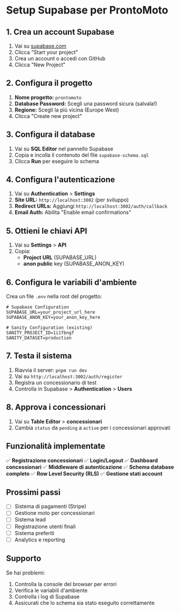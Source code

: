 # Setup Supabase per ProntoMoto

## 1. Crea un account Supabase

1. Vai su [supabase.com](https://supabase.com)
2. Clicca "Start your project"
3. Crea un account o accedi con GitHub
4. Clicca "New Project"

## 2. Configura il progetto

1. **Nome progetto:** `prontomoto`
2. **Database Password:** Scegli una password sicura (salvala!)
3. **Regione:** Scegli la più vicina (Europe West)
4. Clicca "Create new project"

## 3. Configura il database

1. Vai su **SQL Editor** nel pannello Supabase
2. Copia e incolla il contenuto del file `supabase-schema.sql`
3. Clicca **Run** per eseguire lo schema

## 4. Configura l'autenticazione

1. Vai su **Authentication** > **Settings**
2. **Site URL:** `http://localhost:3002` (per sviluppo)
3. **Redirect URLs:** Aggiungi `http://localhost:3002/auth/callback`
4. **Email Auth:** Abilita "Enable email confirmations"

## 5. Ottieni le chiavi API

1. Vai su **Settings** > **API**
2. Copia:
   - **Project URL** (SUPABASE_URL)
   - **anon public** key (SUPABASE_ANON_KEY)

## 6. Configura le variabili d'ambiente

Crea un file `.env` nella root del progetto:

```env
# Supabase Configuration
SUPABASE_URL=your_project_url_here
SUPABASE_ANON_KEY=your_anon_key_here

# Sanity Configuration (existing)
SANITY_PROJECT_ID=1i1fbngf
SANITY_DATASET=production
```

## 7. Testa il sistema

1. Riavvia il server: `pnpm run dev`
2. Vai su `http://localhost:3002/auth/register`
3. Registra un concessionario di test
4. Controlla in Supabase > **Authentication** > **Users**

## 8. Approva i concessionari

1. Vai su **Table Editor** > **concessionari**
2. Cambia `status` da `pending` a `active` per i concessionari approvati

## Funzionalità implementate

✅ **Registrazione concessionari**
✅ **Login/Logout**
✅ **Dashboard concessionari**
✅ **Middleware di autenticazione**
✅ **Schema database completo**
✅ **Row Level Security (RLS)**
✅ **Gestione stati account**

## Prossimi passi

- [ ] Sistema di pagamenti (Stripe)
- [ ] Gestione moto per concessionari
- [ ] Sistema lead
- [ ] Registrazione utenti finali
- [ ] Sistema preferiti
- [ ] Analytics e reporting

## Supporto

Se hai problemi:
1. Controlla la console del browser per errori
2. Verifica le variabili d'ambiente
3. Controlla i log di Supabase
4. Assicurati che lo schema sia stato eseguito correttamente



